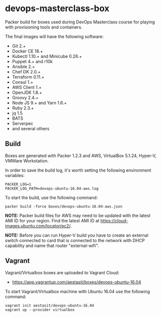 
# devops-masterclass-box

Packer build for boxes used during DevOps Masterclass course for playing with provisioning tools and containers.

The final images will have the following software:

 - Git 2.+
 - Docker CE 18.+
 - Kubectl 1.10.+ and Minicube 0.26.+
 - Puppet 4.+ and r10k
 - Ansible 2.+
 - Chef DK 2.0.+
 - Terraform 0.11.+
 - Consul 1.+
 - AWS Client 1.+
 - OpenJDK 1.8.+
 - Groovy 2.4.+
 - Node JS 9.+ and Yarn 1.6.+
 - Ruby 2.3.+
 - jq 1.5
 - BATS
 - Serverpec
 - and several others

## Build

Boxes are generated with Packer 1.2.3 and AWS, VirtualBox 5.1.24, Hyper-V, VMWare Workstation.

In order to save the build log, it's worth setting the following environment variables:

    PACKER_LOG=1
    PACKER_LOG_PATH=devops-ubuntu-16.04-aws.log

To start the build, use the following command: 

    packer build -force boxes/devops-ubuntu-16.04-aws.json

**NOTE:** Packer build files for AWS may need to be updated with the latest AMI ID for your region. Find the latest AMI ID at <https://cloud-images.ubuntu.com/locator/ec2/>.

**NOTE:** Before you can run Hyper-V build you have to create an external switch connected to card that is connected to the network with DHCP capability and name that router "external-wifi".

## Vagrant

Vagrant/Virtualbox boxes are uploaded to Vagrant Cloud:

- <https://app.vagrantup.com/aestasit/boxes/devops-ubuntu-16.04>

To start Vagrant/Virtualbox machine with Ubuntu 16.04 use the following command:

    vagrant init aestasit/devops-ubuntu-16.04
    vagrant up --provider virtualbox


